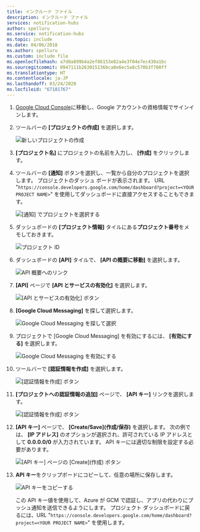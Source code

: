 ```yaml
---
title: インクルード ファイル
description: インクルード ファイル
services: notification-hubs
author: spelluru
ms.service: notification-hubs
ms.topic: include
ms.date: 04/06/2018
ms.author: spelluru
ms.custom: include file
ms.openlocfilehash: a7d0a899b4a2ef86153e82a4e3f04e7ec430a1bc
ms.sourcegitcommit: 0947111b263015136bca0e6ec5a8c570b3f700ff
ms.translationtype: HT
ms.contentlocale: ja-JP
ms.lasthandoff: 03/24/2020
ms.locfileid: "67181767"
---
```

1. [Google Cloud Console](https://console.developers.google.com/cloud-resource-manager)に移動し、Google アカウントの資格情報でサインインします。 
2. ツールバーの **[プロジェクトの作成]** を選択します。 
   
    ![新しいプロジェクトの作成](./media/mobile-services-enable-google-cloud-messaging/mobile-services-google-new-project.png)   
3. **[プロジェクト名]** にプロジェクトの名前を入力し、 **[作成]** をクリックします。
4. ツールバーの **[通知]** ボタンを選択し、一覧から自分のプロジェクトを選択します。 プロジェクトのダッシュ ボードが表示されます。 URL "`https://console.developers.google.com/home/dashboard?project=<YOUR PROJECT NAME>`" を使用してダッシュボードに直接アクセスすることもできます。

    ![[通知] でプロジェクトを選択する](./media/mobile-services-enable-google-cloud-messaging/alert-new-project.png)
5. ダッシュボードの **[プロジェクト情報]** タイルにある**プロジェクト番号**をメモしておきます。 

    ![プロジェクト ID](./media/mobile-services-enable-google-cloud-messaging/project-number.png)
6. ダッシュボードの **[API]** タイルで、 **[API の概要に移動]** を選択します。 

    ![API 概要へのリンク](./media/mobile-services-enable-google-cloud-messaging/go-to-api-overview.png)
7. **[API]** ページで **[API とサービスの有効化]** を選択します。 

    ![[API とサービスの有効化] ボタン](./media/mobile-services-enable-google-cloud-messaging/enable-api-services-button.png)
8. **[Google Cloud Messaging]** を探して選択します。 

    ![Google Cloud Messaging を探して選択](./media/mobile-services-enable-google-cloud-messaging/search-select-gcm.png)
9. プロジェクトで [Google Cloud Messaging] を有効にするには、 **[有効にする]** を選択します。

    ![Google Cloud Messaging を有効にする](./media/mobile-services-enable-google-cloud-messaging/enable-gcm-button.png)
10. ツールバーで **[認証情報を作成]** を選択します。 

    ![[認証情報を作成] ボタン](./media/mobile-services-enable-google-cloud-messaging/create-credentials-button.png)
11. **[プロジェクトへの認証情報の追加]** ページで、 **[API キー]** リンクを選択します。 

    ![[認証情報を作成] ボタン](./media/mobile-services-enable-google-cloud-messaging/api-key-button.png)    
12. **[API キー]** ページで、 **[Create/Save]\(作成/保存\)** を選択します。 次の例では、 **[IP アドレス]** のオプションが選択され、許可されている IP アドレスとして **0.0.0.0/0** が入力されています。 API キーには適切な制限を設定する必要があります。 

    ![[API キー] ページの [Create]\(作成\) ボタン](./media/mobile-services-enable-google-cloud-messaging/api-key-create-button.png)
13. **API キー**をクリップボードにコピーして、任意の場所に保存します。 

    ![API キーをコピーする](./media/mobile-services-enable-google-cloud-messaging/copy-api-key.png)
   
    この API キー値を使用して、Azure が GCM で認証し、アプリの代わりにプッシュ通知を送信できるようにします。 プロジェクト ダッシュボードに戻るには、URL "`https://console.developers.google.com/home/dashboard?project=<YOUR PROJECT NAME>`" を使用します。


